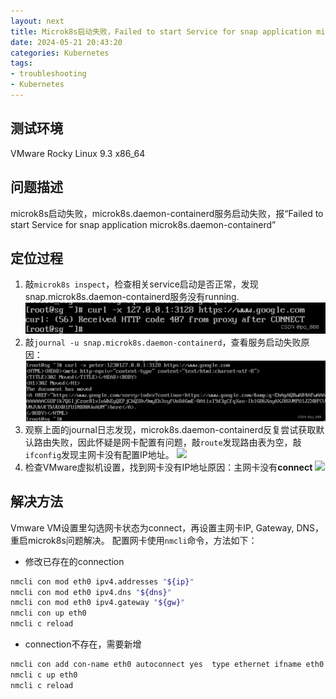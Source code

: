 ```yaml
---
layout: next
title: Microk8s启动失败，Failed to start Service for snap application microk8s.daemon-containerd 问题定位
date: 2024-05-21 20:43:20
categories: Kubernetes
tags:
- troubleshooting
- Kubernetes
---
```


## 测试环境
VMware Rocky Linux 9.3 x86_64

## 问题描述
microk8s启动失败，microk8s.daemon-containerd服务启动失败，报“Failed to start Service for snap application microk8s.daemon-containerd”

## 定位过程
<!-- more -->
1. 敲`microk8s inspect`，检查相关service启动是否正常，发现snap.microk8s.daemon-containerd服务没有running.
![](image1.png)
2. 敲`journal -u snap.microk8s.daemon-containerd`，查看服务启动失败原因：
![](image2.png)
3. 观察上面的journal日志发现，microk8s.daemon-containerd反复尝试获取默认路由失败，因此怀疑是网卡配置有问题，敲`route`发现路由表为空，敲`ifconfig`发现主网卡没有配置IP地址。
![](image3.png)
4. 检查VMware虚拟机设置，找到网卡没有IP地址原因：主网卡没有**connect**
![](image4.png)
## 解决方法
Vmware VM设置里勾选网卡状态为connect，再设置主网卡IP, Gateway, DNS，重启microk8s问题解决。
配置网卡使用`nmcli`命令，方法如下：
* 修改已存在的connection
```bash
nmcli con mod eth0 ipv4.addresses "${ip}"
nmcli con mod eth0 ipv4.dns "${dns}"
nmcli con mod eth0 ipv4.gateway "${gw}"
nmcli con up eth0
nmcli c reload
```
* connection不存在，需要新增
```bash
nmcli con add con-name eth0 autoconnect yes  type ethernet ifname eth0 ipv4.method manual ip4 "${ip}" gw4 "${gw}" ipv4.dns "${dns}"
nmcli c up eth0
nmcli c reload
```
